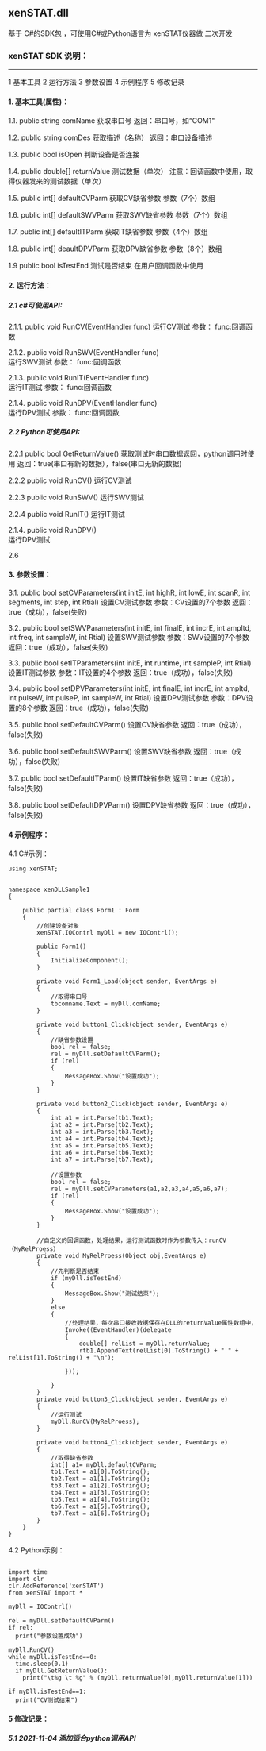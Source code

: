 ## xenSTAT.dll
基于 C#的SDK包 ，可使用C#或Python语言为 xenSTAT仪器做 二次开发

### xenSTAT SDK 说明：
---
1 基本工具
2 运行方法
3 参数设置
4 示例程序
5 修改记录

#### 1. 基本工具(属性)：

1.1. public string comName
	获取串口号
	返回：串口号，如“COM1"

1.2. public string comDes
	获取描述（名称）
	返回：串口设备描述

1.3. public bool isOpen
	判断设备是否连接

1.4. public double[] returnValue
	测试数据（单次）
	注意：回调函数中使用，取得仪器发来的测试数据（单次）
	
1.5. public int[] defaultCVParm
	获取CV缺省参数
	参数（7个）数组
	
1.6. public int[] defaultSWVParm
	获取SWV缺省参数
	参数（7个）数组


1.7. public int[] defaultITParm
	获取IT缺省参数
	参数（4个）数组


1.8. public int[] deaultDPVParm
	获取DPV缺省参数
	参数（8个）数组

1.9 public bool isTestEnd
	测试是否结束
	在用户回调函数中使用

#### 2. 运行方法：

##### 2.1 c#可使用API:

2.1.1.  public void RunCV(EventHandler func)
	运行CV测试
	参数：
		func:回调函数
		
2.1.2. public void RunSWV(EventHandler func)		
	运行SWV测试
	参数：
		func:回调函数
		
2.1.3. public void RunIT(EventHandler func)		
	运行IT测试
	参数：
		func:回调函数		

2.1.4. public void RunDPV(EventHandler func)		
	运行DPV测试
	参数：
		func:回调函数

##### 2.2 Python可使用API:

2.2.1 public bool GetReturnValue()
	获取测试时串口数据返回，python调用时使用
	返回：true(串口有新的数据），false(串口无新的数据)

2.2.2 public void RunCV()
	运行CV测试

2.2.3 public void RunSWV()
	运行SWV测试

2.2.4 public void RunIT()
	运行IT测试

2.1.4. public void RunDPV()		
	运行DPV测试

2.6
#### 3. 参数设置：

3.1. public bool setCVParameters(int initE, int highR, int lowE, int scanR, int segments, int step, int Rtial)
	设置CV测试参数
	参数：CV设置的7个参数
	返回：true（成功），false(失败)

3.2. public bool setSWVParameters(int initE, int finalE, int incrE, int ampltd, int freq, int sampleW, int Rtial)
	设置SWV测试参数
	参数：SWV设置的7个参数
	返回：true（成功），false(失败)
	
3.3. public bool setITParameters(int initE, int runtime, int sampleP, int Rtial)
	设置IT测试参数
	参数：IT设置的4个参数
	返回：true（成功），false(失败)
	
3.4. public bool setDPVParameters(int initE, int finalE, int incrE, int ampltd, int pulseW, int pulseP, int sampleW, int Rtial)
	设置DPV测试参数
	参数：DPV设置的8个参数
	返回：true（成功），false(失败)
	
3.5. public bool setDefaultCVParm()
	设置CV缺省参数
	返回：true（成功），false(失败)
	
3.6. public bool setDefaultSWVParm()
	设置SWV缺省参数
	返回：true（成功），false(失败)
	
3.7. public bool setDefaultITParm()
	设置IT缺省参数
	返回：true（成功），false(失败)

3.8. public bool setDefaultDPVParm()
	设置DPV缺省参数
	返回：true（成功），false(失败)



#### 4 示例程序：
4.1 C#示例：

	using xenSTAT;


	namespace xenDLLSample1
	{
	
		public partial class Form1 : Form
		{
			//创建设备对象
			xenSTAT.IOContrl myDll = new IOContrl();
			
			public Form1()
			{
				InitializeComponent();
			}
	
			private void Form1_Load(object sender, EventArgs e)
			{
				//取得串口号
				tbcomname.Text = myDll.comName;
			}
	
			private void button1_Click(object sender, EventArgs e)
			{
				//缺省参数设置
				bool rel = false;
				rel = myDll.setDefaultCVParm();
				if (rel)
				{
					MessageBox.Show("设置成功");
				}
			}
	
			private void button2_Click(object sender, EventArgs e)
			{
				int a1 = int.Parse(tb1.Text);
				int a2 = int.Parse(tb2.Text);
				int a3 = int.Parse(tb3.Text);
				int a4 = int.Parse(tb4.Text);
				int a5 = int.Parse(tb5.Text);
				int a6 = int.Parse(tb6.Text);
				int a7 = int.Parse(tb7.Text);
				
				//设置参数
				bool rel = false;
				rel = myDll.setCVParameters(a1,a2,a3,a4,a5,a6,a7);
				if (rel)
				{
					MessageBox.Show("设置成功");
				}
			}
			
			//自定义的回调函数，处理结果，运行测试函数时作为参数传入：runCV（MyRelProess）
			private void MyRelProess(Object obj,EventArgs e)
			{
				//先判断是否结束
				if (myDll.isTestEnd)
				{
					MessageBox.Show("测试结束");
				}
				else
				{
					//处理结果，每次串口接收数据保存在DLL的returnValue属性数组中，
					Invoke((EventHandler)(delegate
					{
						double[] relList = myDll.returnValue;
						rtb1.AppendText(relList[0].ToString() + " " + relList[1].ToString() + "\n");
	
					}));
	
				}
			}
			private void button3_Click(object sender, EventArgs e)
			{
				//运行测试
				myDll.RunCV(MyRelProess);
			}
	
			private void button4_Click(object sender, EventArgs e)
			{
				//取得缺省参数
				int[] a1= myDll.defaultCVParm;
				tb1.Text = a1[0].ToString();
				tb2.Text = a1[1].ToString();
				tb3.Text = a1[2].ToString();
				tb4.Text = a1[3].ToString();
				tb5.Text = a1[4].ToString();
				tb6.Text = a1[5].ToString();
				tb7.Text = a1[6].ToString();
			}
		}
	}

4.2 Python示例：

~~~

import time
import clr
clr.AddReference('xenSTAT')
from xenSTAT import *

myDll = IOContrl()

rel = myDll.setDefaultCVParm()
if rel:
  print("参数设置成功")

myDll.RunCV()
while myDll.isTestEnd==0:
  time.sleep(0.1)
  if myDll.GetReturnValue():
    print("\t%g \t %g" % (myDll.returnValue[0],myDll.returnValue[1]))

if myDll.isTestEnd==1:
  print("CV测试结束") 

~~~



#### 5 修改记录：
##### 5.1 2021-11-04 添加适合python调用API
